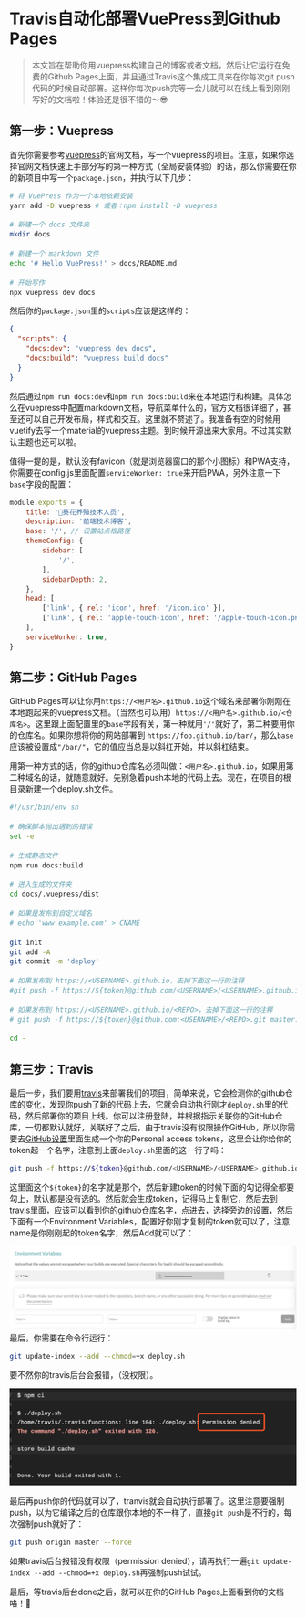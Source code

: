# Travis自动化部署VuePress到Github Pages
> 本文旨在帮助你用vuepress构建自己的博客或者文档，然后让它运行在免费的Github Pages上面，并且通过Travis这个集成工具来在你每次git push代码的时候自动部署。这样你每次push完等一会儿就可以在线上看到刚刚写好的文档啦！体验还是很不错的～😎

## 第一步：Vuepress
首先你需要参考[vuepress](https://vuepress.vuejs.org/)的官网文档，写一个vuepress的项目。注意，如果你选择官网文档快速上手部分写的第一种方式（全局安装体验）的话，那么你需要在你的新项目中写一个`package.json`，并执行以下几步：
```bash
# 将 VuePress 作为一个本地依赖安装
yarn add -D vuepress # 或者：npm install -D vuepress

# 新建一个 docs 文件夹
mkdir docs

# 新建一个 markdown 文件
echo '# Hello VuePress!' > docs/README.md

# 开始写作
npx vuepress dev docs
```
然后你的`package.json`里的`scripts`应该是这样的：
```json
{
  "scripts": {
    "docs:dev": "vuepress dev docs",
    "docs:build": "vuepress build docs"
  }
}
```
然后通过`npm run docs:dev`和`npm run docs:build`来在本地运行和构建。具体怎么在vuepress中配置markdown文档，导航菜单什么的，官方文档很详细了，甚至还可以自己开发布局，样式和交互。这里就不赘述了。我准备有空的时候用vuetify去写一个material的vuepress主题。到时候开源出来大家用。不过其实默认主题也还可以啦。

值得一提的是，默认没有favicon（就是浏览器窗口的那个小图标）和PWA支持，你需要在config.js里面配置`serviceWorker: true`来开启PWA，另外注意一下`base`字段的配置：
```js
module.exports = {
	title: '🌻葵花养殖技术人员',
	description: '前端技术博客',
	base: '/', // 设置站点根路径
	themeConfig: {
		sidebar: [
			'/',
		],
		sidebarDepth: 2,
	},
	head: [
		['link', { rel: 'icon', href: '/icon.ico' }],
		['link', { rel: 'apple-touch-icon', href: '/apple-touch-icon.png' }],
	],
	serviceWorker: true,
}
```
## 第二步：GitHub Pages
GitHub Pages可以让你用`https://<用户名>.github.io`这个域名来部署你刚刚在本地跑起来的vuepress文档。（当然也可以用）`https://<用户名>.github.io/<仓库名>`。这里跟上面配置里的`base`字段有关，第一种就用`'/'`就好了，第二种要用你的仓库名。如果你想将你的网站部署到 `https://foo.github.io/bar/`，那么`base`应该被设置成`"/bar/"`，它的值应当总是以斜杠开始，并以斜杠结束。

用第一种方式的话，你的github仓库名必须叫做：`<用户名>.github.io`，如果用第二种域名的话，就随意就好。先别急着push本地的代码上去。现在，在项目的根目录新建一个deploy.sh文件。
```bash
#!/usr/bin/env sh

# 确保脚本抛出遇到的错误
set -e

# 生成静态文件
npm run docs:build

# 进入生成的文件夹
cd docs/.vuepress/dist

# 如果是发布到自定义域名
# echo 'www.example.com' > CNAME

git init
git add -A
git commit -m 'deploy'

# 如果发布到 https://<USERNAME>.github.io，去掉下面这一行的注释
#git push -f https://${token}@github.com/<USERNAME>/<USERNAME>.github.io.git master

# 如果发布到 https://<USERNAME>.github.io/<REPO>，去掉下面这一行的注释
# git push -f https://${token}@github.com:<USERNAME>/<REPO>.git master:gh-pages

cd -
```
## 第三步：Travis
最后一步，我们要用[travis](https://travis-ci.com/)来部署我们的项目，简单来说，它会检测你的github仓库的变化，发现你push了新的代码上去，它就会自动执行刚才`deploy.sh`里的代码，然后部署你的项目上线。你可以注册登陆，并根据指示关联你的GitHub仓库，一切都默认就好，关联好了之后，由于travis没有权限操作GitHub，所以你需要去[GitHub设置](https://github.com/settings/tokens)里面生成一个你的Personal access tokens，这里会让你给你的token起一个名字，注意到上面`deploy.sh`里面的这一行了吗：
```bash
git push -f https://${token}@github.com/<USERNAME>/<USERNAME>.github.io.git master
```
这里面这个`${token}`的名字就是那个，然后新建token的时候下面的勾记得全都要勾上，默认都是没有选的。然后就会生成token，记得马上复制它，然后去到travis里面，应该可以看到你的github仓库名字，点进去，选择旁边的设置，然后下面有一个Environment Variables，配置好你刚才复制的token就可以了，注意name是你刚刚起的token名字，然后Add就可以了：

![An image](./travis.png)
最后，你需要在命令行运行：
```bash
git update-index --add --chmod=+x deploy.sh
```
要不然你的travis后台会报错，（没权限）。

![image](./fail.png)

最后再push你的代码就可以了，tranvis就会自动执行部署了。这里注意要强制push，以为它编译之后的仓库跟你本地的不一样了，直接`git push`是不行的，每次强制push就好了：
```bash
git push origin master --force
```
如果travis后台报错没有权限（permission denied），请再执行一遍`git update-index --add --chmod=+x deploy.sh`再强制push试试。

最后，等travis后台done之后，就可以在你的GitHub Pages上面看到你的文档咯！🎉
